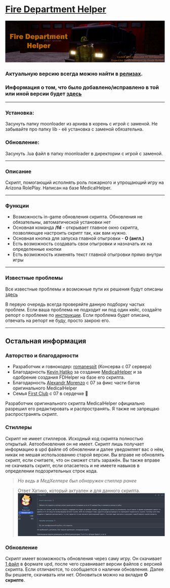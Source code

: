 # [Fire Department Helper](https://romanespit.ru/fdh)
![](/docs/logo.png)
### Актуальную версию всегда можно найти в [релизах](https://github.com/romanespit/Fire-Department-Helper/releases/latest).
### Информация о том, что было добавлено/исправлено в той или иной версии будет [здесь](/CHANGELOG.md)
____
### Установка:
Засунуть папку moonloader из архива в корень с игрой с заменой. Не забывайте про папку lib - её установка с заменой обязательна.

### Обновление:
Засунуть .lua файл в папку moonloader в директории с игрой с заменой.
___
### Описание
Скрипт, помогающий исполнять роль пожарного и упрощающий игру на Arizona RolePlay. Написан на базе MedicalHelper.
____
### Функции
- Возможность in-game обновления скрипта. Обновления не обязательны, автоматической установки нет
- Основная команда **/fd** - открывает главное окно скрипта, позволяющее настроить скрипт так, как вам нужно.
- Основная кнопка для запуска главной отыгровки - **O (англ.)**
- Есть возможность создавать свои отыгровки и назначать их на определенные кнопки
- Есть возможность изменять текст главной отыгровки прямо внутри игры
____
### Известные проблемы
Все известные проблемы и возможные пути их решения будут описаны [здесь](/PROBLEMS.md)

В первую очередь всегда проверяйте данную подборку частых проблем. Если ваша проблема не подходит ни под один кейс, создайте репорт о проблеме по [инструкции](/HOWTO-REPORT.md). Если проблема будет описана, отвечать на репорт не буду, просто закрою его. 
____
## Остальная информация
### Авторство и благодарности
- Разработчик и говнокодер: [romanespit](https://romanespit.ru) (Консерва с 07 сервера)
- Благодарность [Kevin Hatiko](https://github.com/TheMrThor) за создание [MedicalHelper](https://github.com/TheMrThor/MedicalHelper) и за одобрение создания FDHelper на базе его скрипта.
- Благодарность [Alexandr Morenzo](https://discord.com/users/291964894318690304) с 07 за фикс части багов оригинального MedicalHelper
- Семья [First Club](https://discord.com/invite/first-family) с 07 в сердечке 💜


Разработчик оригинального скрипта MedicalHelper официально разрешил его редактировать и распространять. Я также не запрещаю распространять скрипт.
### Стиллеры
Скрипт не имеет стиллеров. Исходный код скрипта полностью открытый. Автообновления он не имеет. Скрипт лишь получает информацию в upd файле об обновлении и далее уведомляет вас о нём, никак не мешая использованию старой версии. Вы вправе не обновлять скрипт, если считаете, что он сможет стать заражён. Вы также вправе не скачивать скрипт, если опасаетесь и не имеете навыков в определении подозрительных строк кода.

> *Но ведь в МедХелпере был обнаружен стиллер ранее*

> Ответ Хатико, который актуален и для данного скрипта.
![](/docs/hatiko-reply.png)
### Обновление
Скрипт имеет возможность обновления через саму игру. Он скачивает [1 файл](https://github.com/romanespit/Fire-Department-Helper/blob/main/FDHelper/files/info.upd) в формате upd, после чего сравнивает версии файлов с версией скрипта. Если отличаются, то сообщается о наличии обновления. Далее Вы решаете, скачивать или нет. Обновиться можно на вкладке **О скрипте**.